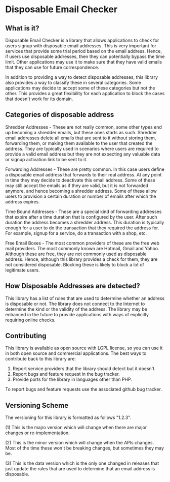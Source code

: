 # Disposable Email Checker

## What is it?

Disposable Email Checker is a library that allows applications to check for
users signup with disposable email addresses.  This is very important for
services that provide some trial period based on the email address.  Hence,
if users use disposable addresses, then they can potentially bypass the time
limit.  Other applications may use it to make sure that they have valid emails
that they can use for future correspondence.

In addition to providing a way to detect disposable addresses, this library 
also provides a way to classify these in several categories.  Some applications
may decide to accept some of these categories but not the other.  This provides
a great flexibility for each application to block the cases that doesn't work
for its domain.


## Categories of disposable address

Shredder Addresses - These are not really common, some other types end up becoming
a shredder emails, but these ones starts as such.  Shredder email addresses
delete all emails that are sent to it without storing them, forwarding them, 
or making them available to the user that created the address.  They are 
typically used in scenarios where users are required to provide a valid email
address but they are not expecting any valuable data or signup activation link
to be sent to it.

Forwarding Addresses - These are pretty common.  In this case users define a
disposable email address that forwards to their real address.  At any point in
time they may decide to deactivate this email address.  Some of these may still
accept the emails as if they are valid, but it is not forwarded anymore, and 
hence becoming a shredder address.  Some of these allow users to provision a
certain duration or number of emails after which the address expires.

Time Bound Addresses - These are a special kind of forwarding addresses that
expire after a time duration that is configured by the user.  After such 
duration the address becomes a shredder address.  This duration is typically
enough for a user to do the transaction that they required the address for.
For example, signup for a service, do a transaction with a shop, etc.

Free Email Boxes - The most common providers of these are the free web mail
providers.  The most commonly known are Hotmail, Gmail and Yahoo.  Although
these are free, they are not commonly used as disposable address.  Hence,
although this library provides a check for them, they are not considered
disposable.  Blocking these is likely to block a lot of legitimate users.


## How Disposable Addresses are detected?

This library has a list of rules that are used to determine whether an address 
is disposable or not.  The library does not connect to the Internet to determine 
the kind or the validity of the address.  The library may be enhanced in the 
future to provide applications with ways of explicitly requiring online checks.


## Contributing

This library is available as open source with LGPL license, so you can use it
in both open source and commercial applications.  The best ways to contribute
back to this library are:

1. Report service providers that the library should detect but it doesn't.
2. Report bugs and feature request in the bug tracker.
3. Provide ports for the library in languages other than PHP.

To report bugs and feature requests use the associated github bug tracker.


## Versioning Scheme

The versioning for this library is formatted as follows "1.2.3".

   (1) This is the majro version which will change when there are major changes 
       or re-implementation.
       
   (2) This is the minor version which will change when the APIs changes.
       Most of the time these won't be breaking changes, but sometimes they
       may be.
       
   (3) This is the data version which is the only one changed in releases that
       just update the rules that are used to determine that an email address
       is disposable.
